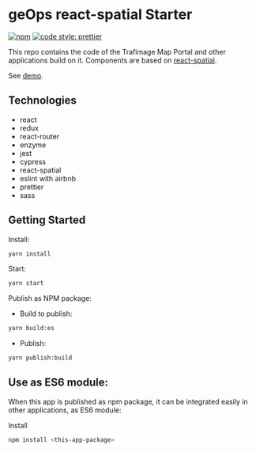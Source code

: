 # geOps react-spatial Starter

[![npm](https://img.shields.io/npm/v/%40geops%2Freact-spatial-starter.svg)](https://www.npmjs.com/package/%40geops%2Freact-spatial-starter)
[![code style: prettier](https://img.shields.io/badge/code_style-prettier-ff69b4.svg)](https://github.com/prettier/prettier)

This repo contains the code of the Trafimage Map Portal and other applications build on it.
Components are based on [react-spatial](https://github.com/geops/react-spatial).


See [demo](https://trafimage-maps.geops.ch).


## Technologies
* react
* redux
* react-router
* enzyme
* jest
* cypress
* react-spatial
* eslint with airbnb
* prettier
* sass

## Getting Started

Install:
```bash
yarn install
```

Start:
```bash
yarn start
```

Publish as NPM package:

* Build to publish:
```bash
yarn build:es
```

* Publish:
```bash
yarn publish:build
```

## Use as ES6 module:

When this app is published as npm package, it can be integrated easily in other applications, as ES6 module:

Install
```bash
npm install <this-app-package>
```
